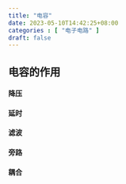 ```yaml
---
title: "电容"
date: 2023-05-10T14:42:25+08:00
categories : [ "电子电路" ]
draft: false
---
```


## 电容的作用
#### 降压
#### 延时
#### 滤波
#### 旁路
#### 耦合



